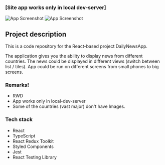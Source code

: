 ### [Site app works only in local dev-server]

![App Screenshot](https://i.postimg.cc/B6K6jQ4D/App-view-1.png)
![App Screenshot](https://i.postimg.cc/0yyypC99/App-view-2.png)

## Project description

This is a code repository for the React-based project DailyNewsApp.

The application gives you the ability to display news from different countries. The news could be displayed in different views (switch between list / tiles). App could be run on different screens from small phones to big screens.

### Remarks!

- RWD
- App works only in local-dev-server
- Some of the countries (vast major) don't have Images.

### Tech stack

- React
- TypeScript
- React Redux Toolkit
- Styled Components
- Jest
- React Testing Library
